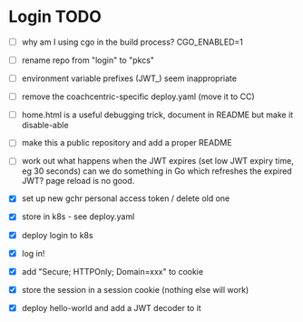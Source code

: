 # Login TODO

- [ ] why am I using cgo in the build process? CGO_ENABLED=1
- [ ] rename repo from "login" to "pkcs"
- [ ] environment variable prefixes (JWT_) seem inappropriate
- [ ] remove the coachcentric-specific deploy.yaml (move it to CC)
- [ ] home.html is a useful debugging trick, document in README but make it disable-able 
- [ ] make this a public repository and add a proper README
- [ ] work out what happens when the JWT expires (set low JWT expiry time, eg 30 seconds)
      can we do something in Go which refreshes the expired JWT? page reload is no good.

- [X] set up new gchr personal access token / delete old one
- [X] store in k8s - see deploy.yaml
- [X] deploy login to k8s
- [X] log in!
- [X] add "Secure; HTTPOnly; Domain=xxx" to cookie
- [X] store the session in a session cookie (nothing else will work)
- [X] deploy hello-world and add a JWT decoder to it
